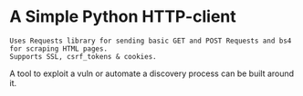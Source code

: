 # A Simple Python HTTP-client
	Uses Requests library for sending basic GET and POST Requests and bs4 for scraping HTML pages.
	Supports SSL, csrf_tokens & cookies.
	
A tool to exploit a vuln or automate a discovery process can be built around it.
